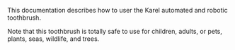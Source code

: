 This documentation describes how to user the Karel automated and robotic toothbrush.

Note that this toothbrush is totally safe to use for children, adults, or pets, plants, seas, wildlife, and trees.

